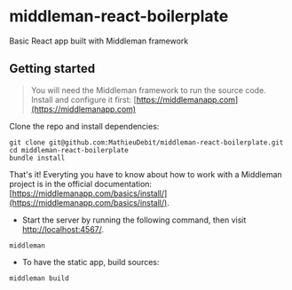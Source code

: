 # middleman-react-boilerplate

Basic React app built with Middleman framework

## Getting started

> You will need the Middleman framework to run the source code. Install and configure it first: [https://middlemanapp.com](https://middlemanapp.com)

Clone the repo and install dependencies:

```
git clone git@github.com:MathieuDebit/middleman-react-boilerplate.git
cd middleman-react-boilerplate
bundle install
```

That's it! Everyting you have to know about how to work with a Middleman project is in the official documentation: [https://middlemanapp.com/basics/install/](https://middlemanapp.com/basics/install/).

- Start the server by running the following command, then visit [http://localhost:4567/](http://localhost:4567/).

```
middleman
```

- To have the static app, build sources:

```
middleman build
```
